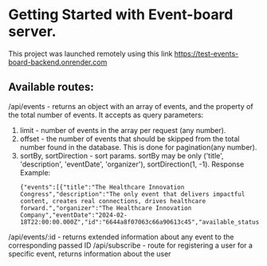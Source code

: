 # Getting Started with Event-board server.
This project was launched remotely using this link https://test-events-board-backend.onrender.com
## Available routes:
/api/events - returns an object with an array of events, and the property of the total number of events. It accepts as query parameters:
  1. limit - number of events in the array per request (any number).
  2. offset - the number of events that should be skipped from the total number found in the database. This is done for pagination(any number).
  3. sortBy, sortDirection - sort params. sortBy may be only ('title', 'description', 'eventDate', 'organizer'), sortDirection(1, -1).
     Response Example:
     ```
     {"events":[{"title":"The Healthcare Innovation Congress","description":"The only event that delivers impactful content, creates real connections, drives healthcare forward.","organizer":"The Healthcare Innovation Company","eventDate":"2024-02-18T22:00:00.000Z","id":"6644a8f07063c66a90613c45","available_status":"expired"}],"total_count_events":37}
     ```
     
/api/events/:id - returns extended information about any event to the corresponding passed ID
/api/subscribe - route for registering a user for a specific event, returns information about the user
